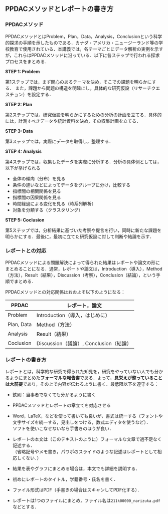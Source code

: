## PPDACメソッドとレポートの書き方

### PPDACメソッド

PPDACメソッドとはProblem，Plan，Data，Analysis，Conclusionという科学的探求の手順を示したものである．カナダ・アメリカ・ニュージーランド等の学校教育で使用されている．本講義では，各テーマごとにデータ解析の実例を示すが，これらはPPDACメソッドに沿っている．以下に各ステップで行われる探求プロセスをまとめる．

**STEP 1: Problem**

第1ステップでは，まず関心のあるテーマを決め，そこでの課題を明らかにする．
また，課題から問題の構造を明確にし，具体的な研究仮設（リサーチクエスチョン）を設定する．

**STEP 2: Plan**

第2ステップでは，研究仮設を明らかにするための分析の計画を立てる．具体的には，計測すべきデータや統計資料を決め，その収集計画を立てる．


**STEP 3: Data**

第3ステップでは，実際にデータを取得し，整理する．


**STEP 4: Analysis**

第4ステップでは，収集したデータを実際に分析する．分析の具体例としては，以下が挙げられる

- 全体の傾向（分布）を見る
- 条件の違いなどによってデータをグループに分け，比較する
- 指標間の相関関係を見る
- 指標間の因果関係を見る
- 時間経過による変化を見る（時系列解析）
- 対象を分類する（クラスタリング）


**STEP 5: Coclusion**

第5ステップでは，分析結果に基づいた考察や提言を行い，同時に新たな課題を明らかにする．最後に，最初に立てた研究仮設に対して判断や結論を示す．

### レポートとの対応

PPDACメソッドによる問題解決によって得られた結果はレポートや論文の形にまとめることになる．通常，レポートや論文は，Introduction（導入），Method（方法），Result（結果），Discussion（考察），Conclusion（結論），という手順でまとめる．

PPDACメソッドとの対応関係はおおよそ以下のようになる：

| PPDAC      | レポート，論文                         |
| ---------- | -------------------------------------- |
| Problem    | Introduction（導入，はじめに）         |
| Plan, Data | Method（方法）                         |
| Analysis   | Result（結果）                         |
| Coclusion  | Discussion（議論）, Conclusion（結論） |

### レポートの書き方

レポートとは，科学的な研究で得られた知見を，研究をやっていない人でも分かるようにまとめた**フォーマルな報告書**である．よって，**見栄えが整っていることは大前提**であり，その上で内容が伝わるように書く．最低限以下を遵守する：

- 鉄則：当事者でなくても分かるように書く

- PPDACメソッドとレポートの章立てを対応させる

- Word，LaTeX，などを使って書いても良いが，書式は統一する（フォントや文字サイズを統一する，見出しをつける，数式エディタを使うなど）．<br>ソフトを使いこなせないなら手書きのほうが良い．

- レポートの本文は（このテキストのように）フォーマルな文章で過不足なく記述する．<br>
    （省略記号やメモ書き，パワポのスライドのような記述はレポートとして相応しくない．）

- 結果を表やグラフにまとめる場合は，本文でも詳細を説明する．
- 初めにレポートのタイトル，学籍番号・氏名を書く．
- ファイル形式はPDF（手書きの場合はスキャンしてPDF化する）．
- レポートは1つのファイルにまとめ，ファイル名は`211k00000_narizuka.pdf`などとする．
